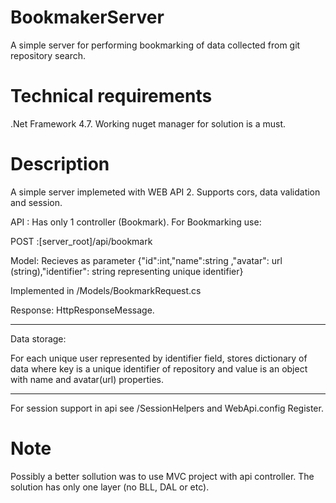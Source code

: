 # BookmakerServer
A simple server for performing bookmarking of data collected from git repository search.

# Technical requirements
.Net Framework 4.7.
Working nuget manager for solution is a must. 

# Description
A simple server implemeted with WEB API 2. Supports cors, data validation and session.

API :
Has only 1 controller (Bookmark). 
For Bookmarking use:

POST :[server_root]/api/bookmark

Model:
Recieves as parameter
{"id":int,"name":string ,"avatar": url (string),"identifier": string representing unique identifier}

Implemented in /Models/BookmarkRequest.cs

Response: HttpResponseMessage.

------------------------------------

Data storage:

For each unique user represented by identifier field, stores dictionary of data where key is a unique identifier of repository and value is an object with name and avatar(url) properties.

---------------------------------------

For session support in api see /SessionHelpers and WebApi.config Register.

# Note
Possibly a better sollution was to use MVC project with api controller.
The solution has only one layer (no BLL, DAL or etc). 

